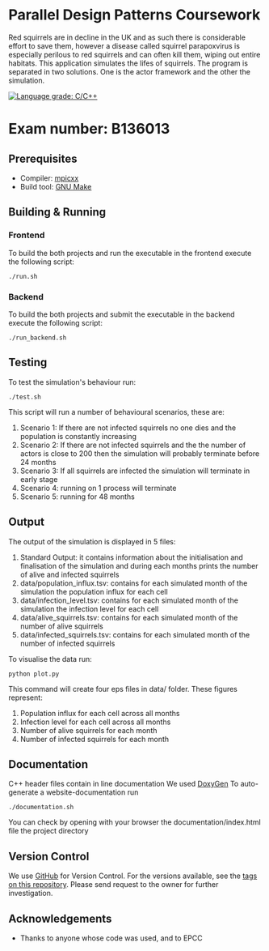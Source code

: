 # Parallel Design Patterns Coursework
Red squirrels are in decline in the UK and as such there is considerable effort to save them, however a disease called squirrel parapoxvirus is especially perilous to red squirrels and can often kill them, wiping out entire habitats. This application simulates the lifes of squirrels. The program is separated in two solutions. One is the actor framework and the other the simulation.

[![Language grade: C/C++](https://img.shields.io/lgtm/grade/cpp/g/nikosxenakis/pdp_coursework.svg?logo=lgtm&logoWidth=18)](https://lgtm.com/projects/g/nikosxenakis/pdp_coursework/context:cpp)

# Exam number: B136013

## Prerequisites

* Compiler: [mpicxx](https://www.mpich.org/static/docs/v3.1/www1/mpicxx.html)
* Build tool: [GNU Make](https://www.gnu.org/software/make/)

## Building & Running

### Frontend

To build the both projects and run the executable in the frontend execute the following script:

```
./run.sh
```

### Backend

To build the both projects and submit the executable in the backend execute the following script:

```
./run_backend.sh
```

## Testing

To test the simulation's behaviour run:

```
./test.sh
```

This script will run a number of behavioural scenarios, these are:

1. Scenario 1: If there are not infected squirrels no one dies and the population is constantly increasing
2. Scenario 2: If there are not infected squirrels and the the number of actors is close to 200 then the simulation will probably terminate before 24 months
3. Scenario 3: If all squirrels are infected the simulation will terminate in early stage
4. Scenario 4: running on 1 process will terminate
5. Scenario 5: running for 48 months

## Output

The output of the simulation is displayed in 5 files:

1. Standard Output: it contains information about the initialisation and finalisation of the simulation and during each months prints the number of alive and infected squirrels
2. data/population_influx.tsv: contains for each simulated month of the simulation the population influx for each cell
3. data/infection_level.tsv: contains for each simulated month of the simulation the infection level for each cell
4. data/alive_squirrels.tsv: contains for each simulated month of the number of alive squirrels
5. data/infected_squirrels.tsv: contains for each simulated month of the number of infected squirrels

To visualise the data run:

```
python plot.py
```

This command will create four eps files in data/ folder. These figures represent:

1. Population influx for each cell across all months
2. Infection level for each cell across all months
3. Number of alive squirrels for each month
4. Number of infected squirrels for each month

## Documentation

C++ header files contain in line documentation
We used [DoxyGen](https://github.com/doxygen/doxygen)
To auto-generate a website-documentation run

```
./documentation.sh
```
You can check by opening with your browser the documentation/index.html file the project directory

## Version Control

We use [GitHub](http://github.com/) for Version Control. For the versions available, see the [tags on this repository](https://github.com/nikosxenakis/pdp_coursework).
Please send request to the owner for further investigation.

## Acknowledgements

* Thanks to anyone whose code was used, and to EPCC
